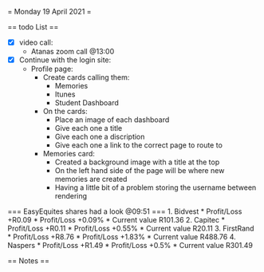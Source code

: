 = Monday 19 April 2021 =

== todo List ==
- [X] video call:
	- Atanas zoom call @13:00
- [X] Continue with the login site:
	- Profile page:
		- Create cards calling them:
			- Memories
			- Itunes
			- Student Dashboard
		- On the cards:
			- Place an image of each dashboard
			- Give each one a title
			- Give each one a discription
			- Give each one a link to the correct page to route to
		- Memories card:
			- Created a background image with a title at the top
			- On the left hand side of the page will be where new memories are created
			- Having a little bit of a problem storing the username between rendering

=== EasyEquites shares had a look @09:51 ===
	1. Bidvest
		* Profit/Loss +R0.09
		* Profit/Loss +0.09%
		* Current value R101.36
	2. Capitec
		* Profit/Loss +R0.11
		* Profit/Loss +0.55%
		* Current value R20.11
	3. FirstRand
		* Profit/Loss +R8.76
		* Profit/Loss +1.83%
		* Current value R488.76
	4. Naspers
		* Profit/Loss +R1.49
		* Profit/Loss +0.5%
		* Current value R301.49

== Notes ==

